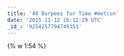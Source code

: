 ```yaml
---
title: '40 Burpees for Time #metcon'
date: '2015-11-12 16:12:29 UTC'
_id_: '9254257794749353'
---
```


{% w 1:54 %}
